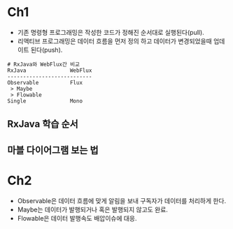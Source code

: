 # Ch1
* 기존 명령형 프로그래밍은 작성한 코드가 정해진 순서대로 실행된다(pull).
* 리액티브 프로그래밍은 데이터 흐름을 먼저 정의 하고 데이터가 변경되었을때 업데이트 된다(push).
~~~
# RxJava와 WebFlux간 비교
RxJava              WebFlux
---------------------------
Observable          Flux
 > Maybe
 > Flowable
Single              Mono
~~~
## RxJava 학습 순서
## 마블 다이어그램 보는 법

# Ch2
* Observable은 데이터 흐름에 맞게 알림을 보내 구독자가 데이터를 처리하게 한다.
* Maybe는 데이터가 발행되거나 혹은 발행되지 않고도 완료.
* Flowable은 데이터 발행속도 배압이슈에 대응.
 
